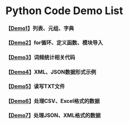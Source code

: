 # Python Code Demo List

#### 【[Demo1](https://github.com/x-jeff/Python_Code_Demo/tree/master/Demo1)】列表、元组、字典

#### 【[Demo2](https://github.com/x-jeff/Python_Code_Demo/tree/master/Demo2)】for循环、定义函数、模块导入

#### 【[Demo3](https://github.com/x-jeff/Python_Code_Demo/tree/master/Demo3)】词频统计相关代码

#### 【[Demo4](https://github.com/x-jeff/Python_Code_Demo/tree/master/Demo4)】XML、JSON数据形式示例

#### 【[Demo5](https://github.com/x-jeff/Python_Code_Demo/tree/master/Demo5)】读写TXT文件

#### 【[Demo6](https://github.com/x-jeff/Python_Code_Demo/tree/master/Demo6)】处理CSV、Excel格式的数据

#### 【[Demo7](https://github.com/x-jeff/Python_Code_Demo/tree/master/Demo7)】处理JSON、XML格式的数据